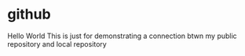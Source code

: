 # github
Hello World
This is just for demonstrating a connection btwn my public repository and local repository
